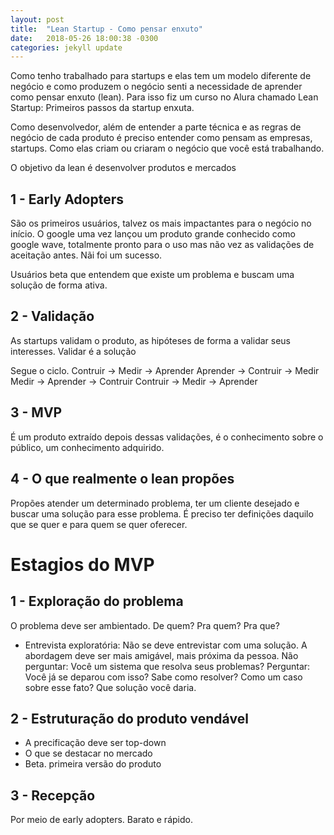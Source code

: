 ```yaml
---
layout: post
title:  "Lean Startup - Como pensar enxuto"
date:   2018-05-26 18:00:38 -0300
categories: jekyll update
---
```


Como tenho trabalhado para startups e elas tem um modelo diferente de negócio e como produzem o negócio senti a necessidade de aprender como pensar enxuto (lean). Para isso fiz um curso no Alura chamado Lean Startup: Primeiros passos da startup enxuta.

Como desenvolvedor, além de entender a parte técnica e as regras de negócio de cada produto é preciso entender como pensam as empresas, startups. Como elas criam ou criaram o negócio que você está trabalhando.

O objetivo da lean é desenvolver produtos e mercados

## 1 - Early Adopters

São os primeiros usuários, talvez os mais impactantes para o negócio no início.
O google uma vez lançou um produto grande conhecido como google wave, totalmente pronto para o uso mas não vez as validações de aceitação antes. Nãi foi um sucesso.

Usuários beta que entendem que existe um problema e buscam uma solução de forma ativa.

## 2 - Validação

As startups validam o produto, as hipóteses de forma a validar seus interesses.
Validar é a solução

Segue o ciclo. 
Contruir -> Medir -> Aprender
Aprender -> Contruir -> Medir
Medir -> Aprender -> Contruir
Contruir -> Medir -> Aprender

## 3 - MVP

É um produto extraído depois dessas validações, é o conhecimento sobre o público,
um conhecimento adquirido.

## 4 - O que realmente o lean propões

Propões atender um determinado problema, ter um cliente desejado e buscar uma solução para esse problema.
É preciso ter definições daquilo que se quer e para quem se quer oferecer.

# Estagios do MVP

## 1 - Exploração do problema

O problema deve ser ambientado. De quem? Pra quem? Pra que?

* Entrevista exploratória: Não se deve entrevistar com uma solução. A abordagem deve ser mais amigável, mais próxima da pessoa.
Não perguntar: Você um sistema que resolva seus problemas?
Perguntar: Você já se deparou com isso? Sabe como resolver? Como um caso sobre esse fato? Que solução você daria.

## 2 - Estruturação do produto vendável

* A precificação deve ser top-down
* O que se destacar no mercado
* Beta. primeira versão do produto

## 3 - Recepção

Por meio de early adopters. Barato e rápido.
